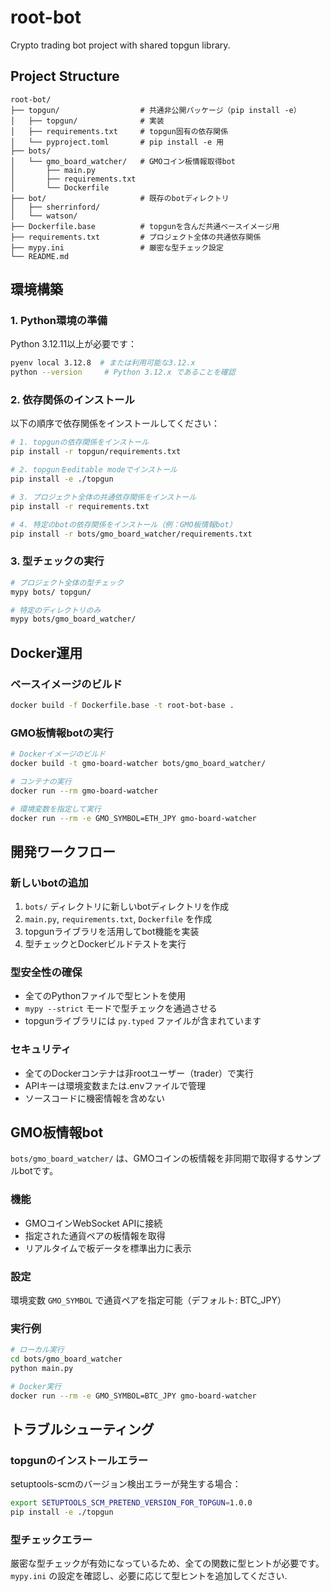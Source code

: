 # root-bot

Crypto trading bot project with shared topgun library.

## Project Structure

```
root-bot/
├── topgun/                  # 共通非公開パッケージ（pip install -e）
│   ├── topgun/              # 実装
│   ├── requirements.txt     # topgun固有の依存関係
│   └── pyproject.toml       # pip install -e 用
├── bots/
│   └── gmo_board_watcher/   # GMOコイン板情報取得bot
│       ├── main.py
│       ├── requirements.txt
│       └── Dockerfile
├── bot/                     # 既存のbotディレクトリ
│   ├── sherrinford/
│   └── watson/
├── Dockerfile.base          # topgunを含んだ共通ベースイメージ用
├── requirements.txt         # プロジェクト全体の共通依存関係
├── mypy.ini                 # 厳密な型チェック設定
└── README.md

```

## 環境構築

### 1. Python環境の準備

Python 3.12.11以上が必要です：

```bash
pyenv local 3.12.8  # または利用可能な3.12.x
python --version     # Python 3.12.x であることを確認
```

### 2. 依存関係のインストール

以下の順序で依存関係をインストールしてください：

```bash
# 1. topgunの依存関係をインストール
pip install -r topgun/requirements.txt

# 2. topgunをeditable modeでインストール
pip install -e ./topgun

# 3. プロジェクト全体の共通依存関係をインストール
pip install -r requirements.txt

# 4. 特定のbotの依存関係をインストール（例：GMO板情報bot）
pip install -r bots/gmo_board_watcher/requirements.txt
```

### 3. 型チェックの実行

```bash
# プロジェクト全体の型チェック
mypy bots/ topgun/

# 特定のディレクトリのみ
mypy bots/gmo_board_watcher/
```

## Docker運用

### ベースイメージのビルド

```bash
docker build -f Dockerfile.base -t root-bot-base .
```

### GMO板情報botの実行

```bash
# Dockerイメージのビルド
docker build -t gmo-board-watcher bots/gmo_board_watcher/

# コンテナの実行
docker run --rm gmo-board-watcher

# 環境変数を指定して実行
docker run --rm -e GMO_SYMBOL=ETH_JPY gmo-board-watcher
```

## 開発ワークフロー

### 新しいbotの追加

1. `bots/` ディレクトリに新しいbotディレクトリを作成
2. `main.py`, `requirements.txt`, `Dockerfile` を作成
3. topgunライブラリを活用してbot機能を実装
4. 型チェックとDockerビルドテストを実行

### 型安全性の確保

- 全てのPythonファイルで型ヒントを使用
- `mypy --strict` モードで型チェックを通過させる
- topgunライブラリには `py.typed` ファイルが含まれています

### セキュリティ

- 全てのDockerコンテナは非rootユーザー（trader）で実行
- APIキーは環境変数または.envファイルで管理
- ソースコードに機密情報を含めない

## GMO板情報bot

`bots/gmo_board_watcher/` は、GMOコインの板情報を非同期で取得するサンプルbotです。

### 機能

- GMOコインWebSocket APIに接続
- 指定された通貨ペアの板情報を取得
- リアルタイムで板データを標準出力に表示

### 設定

環境変数 `GMO_SYMBOL` で通貨ペアを指定可能（デフォルト: BTC_JPY）

### 実行例

```bash
# ローカル実行
cd bots/gmo_board_watcher
python main.py

# Docker実行
docker run --rm -e GMO_SYMBOL=BTC_JPY gmo-board-watcher
```

## トラブルシューティング

### topgunのインストールエラー

setuptools-scmのバージョン検出エラーが発生する場合：

```bash
export SETUPTOOLS_SCM_PRETEND_VERSION_FOR_TOPGUN=1.0.0
pip install -e ./topgun
```

### 型チェックエラー

厳密な型チェックが有効になっているため、全ての関数に型ヒントが必要です。
`mypy.ini` の設定を確認し、必要に応じて型ヒントを追加してください.

